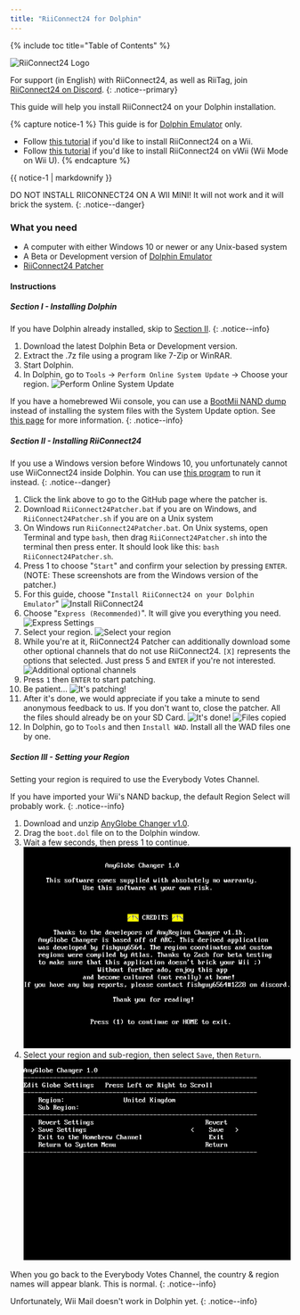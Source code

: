 ```yaml
---
title: "RiiConnect24 for Dolphin"
---
```


{% include toc title="Table of Contents" %}

![RiiConnect24 Logo](/images/WiiRC24Logo.jpg)

For support (in English) with RiiConnect24, as well as RiiTag, join [RiiConnect24 on Discord](https://discord.gg/rc24).
{: .notice--primary}

This guide will help you install RiiConnect24 on your Dolphin installation.

{% capture notice-1 %}
This guide is for [Dolphin Emulator](https://dolphin-emu.org) only.

- Follow [this tutorial](riiconnect24) if you'd like to install RiiConnect24 on a Wii.
- Follow [this tutorial](riiconnect24-vwii) if you'd like to install RiiConnect24 on vWii (Wii Mode on Wii U).
{% endcapture %}

<div class="notice--warning">{{ notice-1 | markdownify }}</div>

DO NOT INSTALL RIICONNECT24 ON A WII MINI! It will not work and it will brick the system.
{: .notice--danger}

### What you need

* A computer with either Windows 10 or newer or any Unix-based system
* A Beta or Development version of [Dolphin Emulator](https://dolphin-emu.org/download/)
* [RiiConnect24 Patcher](https://github.com/RiiConnect24/RiiConnect24-Patcher/releases)

#### Instructions

##### Section I - Installing Dolphin

If you have Dolphin already installed, skip to [Section II](#section-ii---installing-riiconnect24).
{: .notice--info}

1. Download the latest Dolphin Beta or Development version.
1. Extract the .7z file using a program like 7-Zip or WinRAR.
1. Start Dolphin.
1. In Dolphin, go to `Tools` -> `Perform Online System Update` -> Choose your region.
    ![Perform Online System Update](/images/Dolphin_RC24/1.jpg)

If you have a homebrewed Wii console, you can use a [BootMii NAND dump](bootmii) instead of installing the system files with the System Update option. See [this page](https://wiki.dolphin-emu.org/index.php?title=NAND_Usage_Guide) for more information.
{: .notice--info}

##### Section II - Installing RiiConnect24

If you use a Windows version before Windows 10, you unfortunately cannot use WiiConnect24 inside Dolphin. You can use [this program](https://github.com/RiiConnect24/.VFF-File-Downloader-for-Dolphin) to run it instead.
{: .notice--danger}

1. Click the link above to go to the GitHub page where the patcher is.
1. Download `RiiConnect24Patcher.bat` if you are on Windows, and `RiiConnect24Patcher.sh` if you are on a Unix system
1. On Windows run `RiiConnect24Patcher.bat`. On Unix systems, open Terminal and type `bash`, then drag `RiiConnect24Patcher.sh` into the terminal then press enter. It should look like this: `bash RiiConnect24Patcher.sh`.
1. Press 1 to choose "`Start`" and confirm your selection by pressing `ENTER`. (NOTE: These screenshots are from the Windows version of the patcher.)
1. For this guide, choose "`Install RiiConnect24 on your Dolphin Emulator`"
    ![Install RiiConnect24](/images/RC24_Patcher/3.JPG)
1. Choose "`Express (Recommended)`". It will give you everything you need.
    ![Express Settings](/images/RC24_Patcher/4.JPG)
1. Select your region.
    ![Select your region](/images/RC24_Patcher/5.JPG)
1. While you're at it, RiiConnect24 Patcher can additionally download some other optional channels that do not use RiiConnect24. `[X]` represents the options that selected. Just press 5 and `ENTER` if you're not interested.
    ![Additional optional channels](/images/RC24_Patcher/6.JPG)
1. Press `1` then `ENTER` to start patching.
1. Be patient...
    ![It's patching!](/images/RC24_Patcher/9.JPG)
1. After it's done, we would appreciate if you take a minute to send anonymous feedback to us.  If you don't want to, close the patcher. All the files should already be on your SD Card.
    ![It's done!](/images/RC24_Patcher/10.JPG)
    ![Files copied](/images/RC24_Patcher/11.PNG)
1. In Dolphin, go to `Tools` and then `Install WAD`. Install all the WAD files one by one.

##### Section III - Setting your Region

Setting your region is required to use the Everybody Votes Channel.

If you have imported your Wii's NAND backup, the default Region Select will probably work.
{: .notice--info}

1. Download and unzip [AnyGlobe Changer v1.0](https://github.com/fishguy6564/AnyGlobe-Changer/releases/download/1.0/AnyGlobe.Changer.zip).
1. Drag the `boot.dol` file on to the Dolphin window.
1. Wait a few seconds, then press 1 to continue.
    ![AnyGlobe Changer Warning Screen](/images/Dolphin_RC24/anyglobe-warning.png)
1. Select your region and sub-region, then select `Save`, then `Return`.
    ![AnyGlobe Changer Main Menu](/images/Dolphin_RC24/anyglobe-save.png)

When you go back to the Everybody Votes Channel, the country & region names will appear blank. This is normal.
{: .notice--info}

Unfortunately, Wii Mail doesn't work in Dolphin yet.
{: .notice--info}
